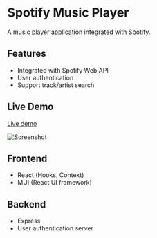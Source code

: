 # Spotify Music Player

A music player application integrated with Spotify.

## Features

- Integrated with Spotify Web API
- User authentication
- Support track/artist search

## Live Demo

[Live demo](https://my-spotify-music-player.herokuapp.com/)

![Screenshot](./client/demo/demo.gif)

## Frontend

- React (Hooks, Context)
- MUI (React UI framework)

## Backend

- Express
- User authentication server
